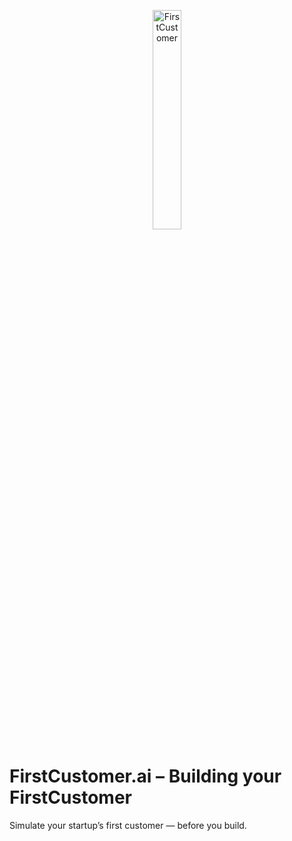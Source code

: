 
<p align="center">
  <img 
    src="https://github.com/user-attachments/assets/9d50b13c-eda4-4d34-9ad6-f9ccc0837622" 
    alt="FirstCustomer" 
    style="max-width:300px; width:30%; height:auto;" 
  />
</p>

# FirstCustomer.ai – Building your FirstCustomer

Simulate your startup’s first customer — before you build.
